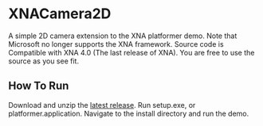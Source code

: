 XNACamera2D
===========

A simple 2D camera extension to the XNA platformer demo. Note that Microsoft no longer supports the XNA framework. Source code is Compatible with XNA 4.0 (The last release of XNA). You are free to use the source as you see fit.

How To Run
----------
Download and unzip the [latest release](https://github.com/apbeecham/XNACamera2D/releases/tag/1.0). Run setup.exe, or platformer.application. Navigate to the install directory and run the demo.
